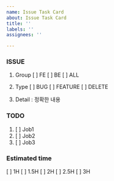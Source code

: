 ```yaml
---
name: Issue Task Card
about: Issue Task Card
title: ''
labels: ''
assignees: ''

---
```


### ISSUE
1. Group 
[ ] FE [ ] BE [ ] ALL

2. Type
[ ] BUG [ ] FEATURE [ ] DELETE

3. Detail : 정확한 내용

### TODO
1. [ ] Job1
2. [ ] Job2
3. [ ] Job3

### Estimated time
[ ] 1H [ ] 1.5H [ ] 2H [ ] 2.5H [ ] 3H 
